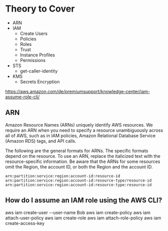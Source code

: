# Theory to Cover

- ARN
- IAM
  - Create Users
  - Policies
  - Roles
  - Trust
  - Instance Profiles
  - Permissions
- STS
  - get-caller-identity
- KMS
  - Secrets Encryption
  
<https://aws.amazon.com/de/premiumsupport/knowledge-center/iam-assume-role-cli/>

## ARN

Amazon Resource Names (ARNs) uniquely identify AWS resources. We require an ARN when you need to specify a resource unambiguously across all of AWS, such as in IAM policies, Amazon Relational Database Service (Amazon RDS) tags, and API calls.

The following are the general formats for ARNs. The specific formats depend on the resource. To use an ARN, replace the italicized text with the resource-specific information. Be aware that the ARNs for some resources omit the Region, the account ID, or both the Region and the account ID.

```text
arn:partition:service:region:account-id:resource-id
arn:partition:service:region:account-id:resource-type/resource-id
arn:partition:service:region:account-id:resource-type:resource-id
```

## How do I assume an IAM role using the AWS CLI?

aws iam create-user --user-name Bob
aws iam create-policy
aws iam attach-user-policy
aws iam create-role
aws iam attach-role-policy
aws iam create-access-key

